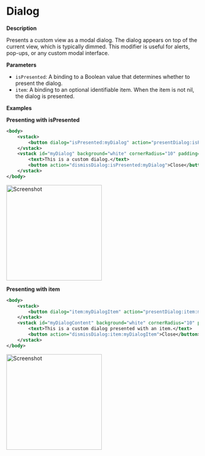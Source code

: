 # Dialog

**Description**

Presents a custom view as a modal dialog. The dialog appears on top of the current view, which is typically dimmed. This modifier is useful for alerts, pop-ups, or any custom modal interface.

**Parameters**

- `isPresented`: A binding to a Boolean value that determines whether to present the dialog.
- `item`: A binding to an optional identifiable item. When the item is not nil, the dialog is presented.

**Examples**

**Presenting with isPresented**

```xml
<body>
    <vstack>
        <button dialog="isPresented:myDialog" action="presentDialog:isPresented:myDialog">Present Dialog</button>
    </vstack>
    <vstack id="myDialog" background="white" cornerRadius="10" padding="20" shadow="radius:10">
        <text>This is a custom dialog.</text>
        <button action="dismissDialog:isPresented:myDialog">Close</button>
    </vstack>
</body>
```

<img src="/Screenshots/Modifiers/Custom/dialog_1.png" width="250" alt="Screenshot">

**Presenting with item**

```xml
<body>
    <vstack>
        <button dialog="item:myDialogItem" action="presentDialog:item:myDialogItem;id:myDialogContent">Present Dialog with item</button>
    </vstack>
    <vstack id="myDialogContent" background="white" cornerRadius="10" padding="20" shadow="radius:10">
        <text>This is a custom dialog presented with an item.</text>
        <button action="dismissDialog:item:myDialogItem">Close</button>
    </vstack>
</body>
```

<img src="/Screenshots/Modifiers/Custom/dialog_2.png" width="250" alt="Screenshot">
